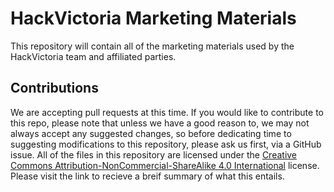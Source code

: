 # HackVictoria Marketing Materials

This repository will contain all of the marketing materials used by the HackVictoria team and affiliated parties. 

## Contributions

We are accepting pull requests at this time. If you would like to contribute to this repo, please note that unless we have a good reason to, we may not always accept any suggested changes, so before dedicating time to suggesting modifications to this repository, please ask us first, via a GitHub issue. All of the files in this repository are licensed under the [Creative Commons Attribution-NonCommercial-ShareAlike 4.0 International](https://tldrlegal.com/license/creative-commons-attribution-noncommercial-sharealike-4.0-international-(cc-by-nc-sa-4.0)) license. Please visit the link to recieve a breif summary of what this entails.
